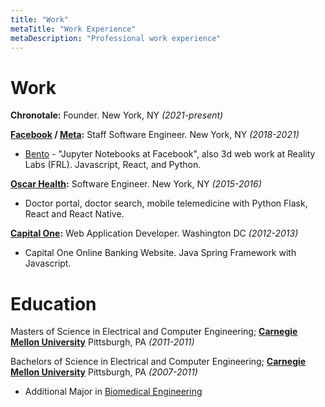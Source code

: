 ```yaml
---
title: "Work"
metaTitle: "Work Experience"
metaDescription: "Professional work experience"
---
```


# Work

**Chronotale:** Founder. New York, NY *(2021-present)*

**[Facebook](https://www.facebook.com/careers/) / [Meta](https://about.facebook.com/meta):** Staff Software Engineer. New York, NY *(2018-2021)*
- [Bento](https://developers.facebook.com/blog/post/2021/09/20/eli5-bento-interactive-notebook-empowers-development-collaboration-best-practices/) - "Jupyter Notebooks at Facebook", also 3d web work at Reality Labs (FRL). Javascript, React, and Python.

**[Oscar Health](https://www.hioscar.com/careers):** Software Engineer. New York, NY *(2015-2016)*
- Doctor portal, doctor search, mobile telemedicine with Python Flask, React and React Native.

**[Capital One](https://www.capitalonecareers.com/):** Web Application Developer. Washington DC *(2012-2013)*
- Capital One Online Banking Website. Java Spring Framework with Javascript.

# Education

Masters of Science in Electrical and Computer Engineering; **[Carnegie Mellon University](https://www.ece.cmu.edu/)**  Pittsburgh, PA *(2011-2011)*

Bachelors of Science in Electrical and Computer Engineering; **[Carnegie Mellon University](https://www.ece.cmu.edu/)** Pittsburgh, PA *(2007-2011)*  
- Additional Major in [Biomedical Engineering](https://www.cmu.edu/bme/)
